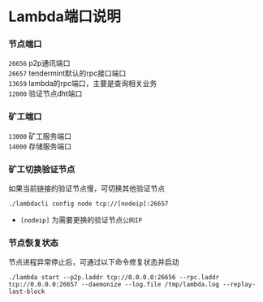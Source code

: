 # Lambda端口说明

### 节点端口
`26656` p2p通讯端口  
`26657` tendermint默认的rpc接口端口  
`13659` lambda的rpc端口，主要是查询相关业务   
`12000` 验证节点dht端口   

### 矿工端口 
`13000` 矿工服务端口  
`14000` 存储服务端口

### 矿工切换验证节点
如果当前链接的验证节点慢，可切换其他验证节点
```
./lambdacli config node tcp://[nodeip]:26657
```  
        
- `[nodeip]` 为需要更换的验证节点`公网IP`

### 节点恢复状态
节点进程异常停止后，可通过以下命令修复状态并启动
``` 
./lambda start --p2p.laddr tcp://0.0.0.0:26656 --rpc.laddr tcp://0.0.0.0:26657 --daemonize --log.file /tmp/lambda.log --replay-last-block
```


